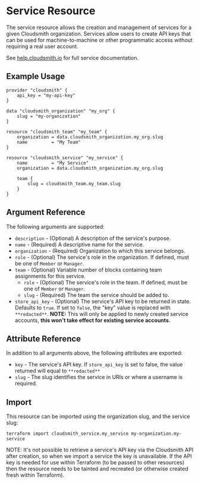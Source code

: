 # Service Resource

The service resource allows the creation and management of services for a given Cloudsmith organization. Services allow users to create API keys that can be used for machine-to-machine or other programmatic access without requiring a real user account.

See [help.cloudsmith.io](https://help.cloudsmith.io/docs/service-accounts) for full service documentation.

## Example Usage

```hcl
provider "cloudsmith" {
	api_key = "my-api-key"
}

data "cloudsmith_organization" "my_org" {
	slug = "my-organization"
}

resource "cloudsmith_team" "my_team" {
	organization = data.cloudsmith_organization.my_org.slug
	name         = "My Team"
}

resource "cloudsmith_service" "my_service" {
	name         = "My Service"
	organization = data.cloudsmith_organization.my_org.slug

	team {
		slug = cloudsmith_team.my_team.slug
	}
}
```

## Argument Reference

The following arguments are supported:

* `description` - (Optional) A description of the service's purpose.
* `name` - (Required) A descriptive name for the service.
* `organization` - (Required) Organization to which this service belongs.
* `role` - (Optional) The service's role in the organization. If defined, must be one of `Member` or `Manager`.
* `team` - (Optional) Variable number of blocks containing team assignments for this service.
	* `role` - (Optional) The service's role in the team. If defined, must be one of `Member` or `Manager`.
	* `slug` - (Required) The team the service should be added to.
* `store_api_key` - (Optional) The service's API key to be returned in state. Defaults to `true`. If set to `false`, the "key" value is replaced with `**redacted**`. **NOTE:** This will only be applied to newly created service accounts, **this won't take effect for existing service accounts**.

## Attribute Reference

In addition to all arguments above, the following attributes are exported:

* `key` - The service's API key. If `store_api_key` is set to false, the value returned will equal to `**redacted**`
* `slug` - The slug identifies the service in URIs or where a username is required.

## Import

This resource can be imported using the organization slug, and the service slug:

```shell
terraform import cloudsmith_service.my_service my-organization.my-service
```

NOTE: It's not possible to retrieve a service's API key via the Cloudsmith API after creation, so when we import a service the key is unavailable. If the API key is needed for use within Terraform (to be passed to other resources) then the resource needs to be tainted and recreated (or otherwise created fresh within Terraform).
